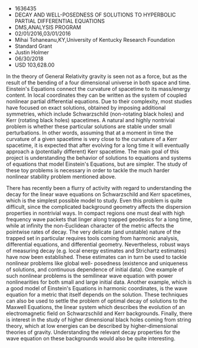 
* 1636435
* DECAY AND WELL-POSEDNESS OF SOLUTIONS TO HYPERBOLIC PARTIAL DIFFERENTIAL EQUATIONS
* DMS,ANALYSIS PROGRAM
* 02/01/2016,03/01/2016
* Mihai Tohaneanu,KY,University of Kentucky Research Foundation
* Standard Grant
* Justin Holmer
* 06/30/2018
* USD 103,628.00

In the theory of General Relativity gravity is seen not as a force, but as the
result of the bending of a four dimensional universe in both space and time.
Einstein's Equations connect the curvature of spacetime to its mass/energy
content. In local coordinates they can be written as the system of coupled
nonlinear partial differential equations. Due to their complexity, most studies
have focused on exact solutions, obtained by imposing additional symmetries,
which include Schwarzschild (non-rotating black holes) and Kerr (rotating black
holes) spacetimes. A natural and highly nontrivial problem is whether these
particular solutions are stable under small perturbations. In other words,
assuming that at a moment in time the curvature of a given spacetime is very
close to the curvature of a Kerr spacetime, it is expected that after evolving
for a long time it will eventually approach a (potentially different) Kerr
spacetime. The main goal of this project is understanding the behavior of
solutions to equations and systems of equations that model Einstein's Equations,
but are simpler. The study of these toy problems is necessary in order to tackle
the much harder nonlinear stability problem mentioned above.

There has recently been a flurry of activity with regard to understanding the
decay for the linear wave equations on Schwarzschild and Kerr spacetimes, which
is the simplest possible model to study. Even this problem is quite difficult,
since the complicated background geometry affects the dispersion properties in
nontrivial ways. In compact regions one must deal with high frequency wave
packets that linger along trapped geodesics for a long time, while at infinity
the non-Euclidean character of the metric affects the pointwise rates of decay.
The very delicate (and unstable) nature of the trapped set in particular
requires tools coming from harmonic analysis, differential equations, and
differential geometry. Nevertheless, robust ways of measuring decay (e.g. local
energy estimates and Strichartz estimates) have now been established. These
estimates can in turn be used to tackle nonlinear problems like global well-
posedness (existence and uniqueness of solutions, and continuous dependence of
initial data). One example of such nonlinear problems is the semilinear wave
equation with power nonlinearities for both small and large initial data.
Another example, which is a good model of Einstein's Equations in harmonic
coordinates, is the wave equation for a metric that itself depends on the
solution. These techniques can also be used to settle the problem of optimal
decay of solutions to the Maxwell Equations, the linear system which describes
the evolution of an electromagnetic field on Schwarzschild and Kerr backgrounds.
Finally, there is interest in the study of higher dimensional black holes coming
from string theory, which at low energies can be described by higher-dimensional
theories of gravity. Understanding the relevant decay properties for the wave
equation on these backgrounds would also be quite interesting.
